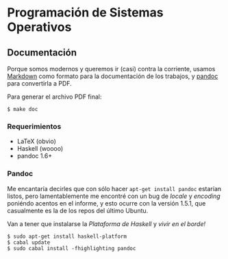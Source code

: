 Programación de Sistemas Operativos
===================================

## Documentación ##

Porque somos modernos y queremos ir (casi) contra la corriente, usamos
[Markdown](http://daringfireball.net/projects/markdown/) como formato para la
documentación de los trabajos, y [pandoc](http://johnmacfarlane.net/pandoc/)
para convertirla a PDF.

Para generar el archivo PDF final:

    $ make doc

### Requerimientos ###

  * LaTeX (obvio)
  * Haskell (woooo)
  * pandoc 1.6+

### Pandoc ###

Me encantaría decirles que con sólo hacer `apt-get install pandoc` estarían
listos, pero lamentablemente me encontré con un bug de _locale_ y _encoding_
poniéndo acentos en el informe, y esto ocurre con la versión 1.5.1, que
casualmente es la de los repos del último Ubuntu.

Van a tener que instalarse la *Plataforma de Haskell* y _vivir en el borde!_

    $ sudo apt-get install haskell-platform
    $ cabal update
    $ sudo cabal install -fhighlighting pandoc
